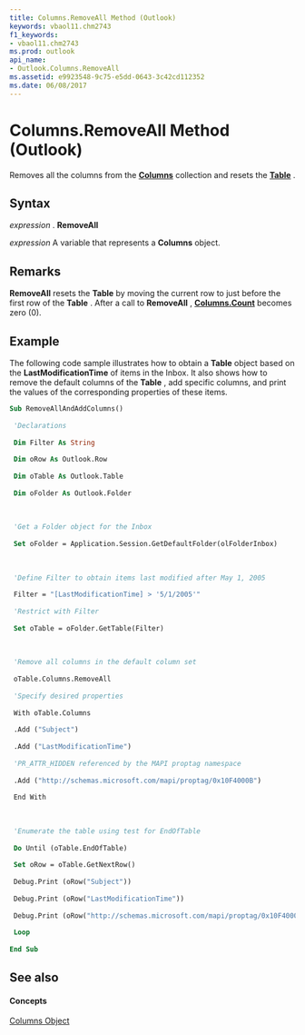 ```yaml
---
title: Columns.RemoveAll Method (Outlook)
keywords: vbaol11.chm2743
f1_keywords:
- vbaol11.chm2743
ms.prod: outlook
api_name:
- Outlook.Columns.RemoveAll
ms.assetid: e9923548-9c75-e5dd-0643-3c42cd112352
ms.date: 06/08/2017
---
```



# Columns.RemoveAll Method (Outlook)

Removes all the columns from the  **[Columns](Outlook.Columns.md)** collection and resets the **[Table](Outlook.Table.md)** .


## Syntax

 _expression_ . **RemoveAll**

 _expression_ A variable that represents a **Columns** object.


## Remarks

 **RemoveAll** resets the **Table** by moving the current row to just before the first row of the **Table** . After a call to **RemoveAll** , **[Columns.Count](Outlook.Columns.Count.md)** becomes zero (0).


## Example

The following code sample illustrates how to obtain a  **Table** object based on the **LastModificationTime** of items in the Inbox. It also shows how to remove the default columns of the **Table** , add specific columns, and print the values of the corresponding properties of these items.


```vb
Sub RemoveAllAndAddColumns() 
 
 'Declarations 
 
 Dim Filter As String 
 
 Dim oRow As Outlook.Row 
 
 Dim oTable As Outlook.Table 
 
 Dim oFolder As Outlook.Folder 
 
 
 
 'Get a Folder object for the Inbox 
 
 Set oFolder = Application.Session.GetDefaultFolder(olFolderInbox) 
 
 
 
 'Define Filter to obtain items last modified after May 1, 2005 
 
 Filter = "[LastModificationTime] > '5/1/2005'" 
 
 'Restrict with Filter 
 
 Set oTable = oFolder.GetTable(Filter) 
 
 
 
 'Remove all columns in the default column set 
 
 oTable.Columns.RemoveAll 
 
 'Specify desired properties 
 
 With oTable.Columns 
 
 .Add ("Subject") 
 
 .Add ("LastModificationTime") 
 
 'PR_ATTR_HIDDEN referenced by the MAPI proptag namespace 
 
 .Add ("http://schemas.microsoft.com/mapi/proptag/0x10F4000B") 
 
 End With 
 
 
 
 'Enumerate the table using test for EndOfTable 
 
 Do Until (oTable.EndOfTable) 
 
 Set oRow = oTable.GetNextRow() 
 
 Debug.Print (oRow("Subject")) 
 
 Debug.Print (oRow("LastModificationTime")) 
 
 Debug.Print (oRow("http://schemas.microsoft.com/mapi/proptag/0x10F4000B")) 
 
 Loop 
 
End Sub
```


## See also


#### Concepts


[Columns Object](Outlook.Columns.md)

